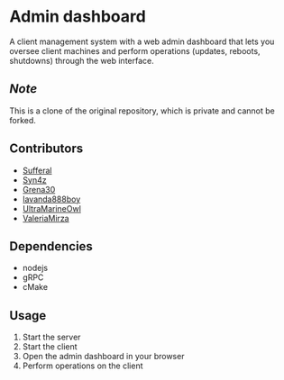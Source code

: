# Admin dashboard
A client management system with a web admin dashboard
that lets you oversee client machines and perform operations (updates, reboots, shutdowns) through the web interface.

## *Note*
This is a clone of the original repository, which is private and cannot be forked. 

## Contributors
* [Sufferal](https://github.com/Sufferal)
* [Syn4z](https://github.com/syn4z)
* [Grena30](https://github.com/Grena30/)
* [lavanda888boy](https://github.com/lavanda888boy/)
* [UltraMarineOwl](https://github.com/UltraMarineOwl)
* [ValeriaMirza](https://github.com/ValeriaMirza)

## Dependencies
* nodejs
* gRPC
* cMake

## Usage
1. Start the server
2. Start the client
3. Open the admin dashboard in your browser
4. Perform operations on the client